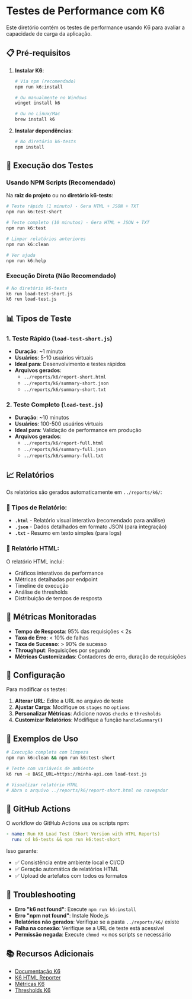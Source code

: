 # Testes de Performance com K6

Este diretório contém os testes de performance usando K6 para avaliar a capacidade de carga da aplicação.

## 📋 Pré-requisitos

1. **Instalar K6**:
   ```bash
   # Via npm (recomendado)
   npm run k6:install
   
   # Ou manualmente no Windows
   winget install k6
   
   # Ou no Linux/Mac
   brew install k6
   ```

2. **Instalar dependências**:
   ```bash
   # No diretório k6-tests
   npm install
   ```

## 🚀 Execução dos Testes

### Usando NPM Scripts (Recomendado)

Na **raiz do projeto** ou no **diretório k6-tests**:

```bash
# Teste rápido (1 minuto) - Gera HTML + JSON + TXT
npm run k6:test-short

# Teste completo (10 minutos) - Gera HTML + JSON + TXT
npm run k6:test

# Limpar relatórios anteriores
npm run k6:clean

# Ver ajuda
npm run k6:help
```

### Execução Direta (Não Recomendado)

```bash
# No diretório k6-tests
k6 run load-test-short.js
k6 run load-test.js
```

## 📊 Tipos de Teste

### 1. Teste Rápido (`load-test-short.js`)
- **Duração**: ~1 minuto
- **Usuários**: 5-10 usuários virtuais
- **Ideal para**: Desenvolvimento e testes rápidos
- **Arquivos gerados**:
  - `../reports/k6/report-short.html`
  - `../reports/k6/summary-short.json`
  - `../reports/k6/summary-short.txt`

### 2. Teste Completo (`load-test.js`)
- **Duração**: ~10 minutos
- **Usuários**: 100-500 usuários virtuais
- **Ideal para**: Validação de performance em produção
- **Arquivos gerados**:
  - `../reports/k6/report-full.html`
  - `../reports/k6/summary-full.json`
  - `../reports/k6/summary-full.txt`

## 📈 Relatórios

Os relatórios são gerados automaticamente em `../reports/k6/`:

### 📄 Tipos de Relatório:
- **`.html`** - Relatório visual interativo (recomendado para análise)
- **`.json`** - Dados detalhados em formato JSON (para integração)
- **`.txt`** - Resumo em texto simples (para logs)

### 🎨 Relatório HTML:
O relatório HTML inclui:
- Gráficos interativos de performance
- Métricas detalhadas por endpoint
- Timeline de execução
- Análise de thresholds
- Distribuição de tempos de resposta

## 🎯 Métricas Monitoradas

- **Tempo de Resposta**: 95% das requisições < 2s
- **Taxa de Erro**: < 10% de falhas
- **Taxa de Sucesso**: > 90% de sucesso
- **Throughput**: Requisições por segundo
- **Métricas Customizadas**: Contadores de erro, duração de requisições

## 🔧 Configuração

Para modificar os testes:

1. **Alterar URL**: Edite a URL no arquivo de teste
2. **Ajustar Carga**: Modifique os `stages` no `options`
3. **Personalizar Métricas**: Adicione novos `checks` e `thresholds`
4. **Customizar Relatórios**: Modifique a função `handleSummary()`

## 📝 Exemplos de Uso

```bash
# Execução completa com limpeza
npm run k6:clean && npm run k6:test-short

# Teste com variáveis de ambiente
k6 run -e BASE_URL=https://minha-api.com load-test.js

# Visualizar relatório HTML
# Abra o arquivo ../reports/k6/report-short.html no navegador
```

## 🤖 GitHub Actions

O workflow do GitHub Actions usa os scripts npm:

```yaml
- name: Run K6 Load Test (Short Version with HTML Reports)
  run: cd k6-tests && npm run k6:test-short
```

Isso garante:
- ✅ Consistência entre ambiente local e CI/CD
- ✅ Geração automática de relatórios HTML
- ✅ Upload de artefatos com todos os formatos

## 🐛 Troubleshooting

- **Erro "k6 not found"**: Execute `npm run k6:install`
- **Erro "npm not found"**: Instale Node.js
- **Relatórios não gerados**: Verifique se a pasta `../reports/k6/` existe
- **Falha na conexão**: Verifique se a URL de teste está acessível
- **Permissão negada**: Execute `chmod +x` nos scripts se necessário

## 📚 Recursos Adicionais

- [Documentação K6](https://k6.io/docs/)
- [K6 HTML Reporter](https://github.com/benc-uk/k6-reporter)
- [Métricas K6](https://k6.io/docs/using-k6/metrics/)
- [Thresholds K6](https://k6.io/docs/using-k6/thresholds/) 